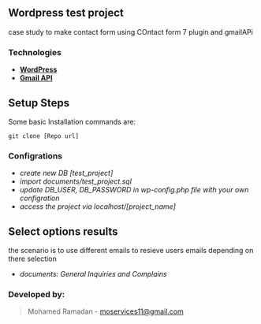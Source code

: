 ## Wordpress test project

case study to make contact form using COntact form 7 plugin and gmailAPi

### Technologies

- **[WordPress](https://wordpress.org/)**
- **[Gmail API](https://console.cloud.google.com/projectcreate?previousPage=%2Fwelcome%3Fproject%3Dwp-mail-smtp-395720&organizationId=0)**


## Setup Steps

Some basic Installation commands are:
```
git clone [Repo url]
```
### Configrations

- *create new DB [test_project]*
- *import documents/test_project.sql*
- *update DB_USER, DB_PASSWORD in wp-config.php file with your own configration*
- *access the project via localhost/[project_name]*


## Select options results

the scenario is to use different emails to resieve users emails depending on there selection 
 - *documents: General Inquiries and Complains*


### Developed by:
> Mohamed Ramadan -
> moservices11@gmail.com